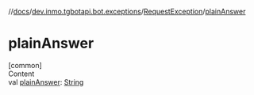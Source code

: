 //[docs](../../../index.md)/[dev.inmo.tgbotapi.bot.exceptions](../index.md)/[RequestException](index.md)/[plainAnswer](plain-answer.md)



# plainAnswer  
[common]  
Content  
val [plainAnswer](plain-answer.md): [String](https://kotlinlang.org/api/latest/jvm/stdlib/kotlin/-string/index.html)  




